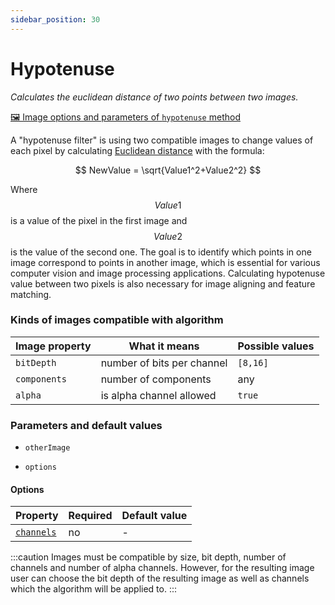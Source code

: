 ```yaml
---
sidebar_position: 30
---
```


# Hypotenuse

_Calculates the euclidean distance of two points between two images._

[🖼️ Image options and parameters of `hypotenuse` method](https://api.image-js.org/classes/index.Image.html#hypotenuse)

A "hypotenuse filter" is using two compatible images to change values of each pixel by calculating [Euclidean distance](https://en.wikipedia.org/wiki/Euclidean_distance 'wikipedia link on Euclidean distance') with the formula:

$$
NewValue = \sqrt{Value1^2+Value2^2}
$$

Where $$Value1$$ is a value of the pixel in the first image and $$Value2$$ is the value of the second one. The goal is to identify which points in one image correspond to points in another image, which is essential for various computer vision and image processing applications. Calculating hypotenuse value between two pixels is also necessary for image aligning and feature matching.

### Kinds of images compatible with algorithm

| Image property | What it means              | Possible values |
| -------------- | -------------------------- | --------------- |
| `bitDepth`     | number of bits per channel | `[8,16]`        |
| `components`   | number of components       | any             |
| `alpha`        | is alpha channel allowed   | `true`          |

### Parameters and default values

- `otherImage`

- `options`

#### Options

| Property                                                                                | Required | Default value |
| --------------------------------------------------------------------------------------- | -------- | ------------- |
| [`channels`](https://api.image-js.org/interfaces/index.HypotenuseOptions.html#channels) | no       | -             |

:::caution
Images must be compatible by size, bit depth, number of channels and number of alpha channels. However, for the resulting image user can choose the bit depth of the resulting image as well as channels which the algorithm will be applied to.
:::
